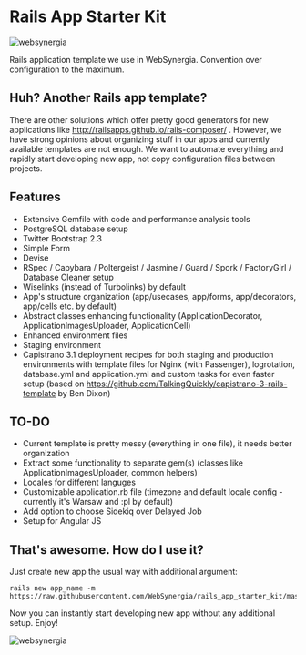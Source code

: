Rails App Starter Kit
=====================

![websynergia](http://websynergia.com.pl/images/logo_websynergia.jpg)

Rails application template we use in WebSynergia. Convention over configuration to the maximum.

Huh? Another Rails app template?
-------

There are other solutions which offer pretty good generators for new applications like http://railsapps.github.io/rails-composer/ . However, we have strong opinions about organizing stuff in our apps and currently available templates are not enough. We want to automate everything and rapidly start developing new app, not copy configuration files between projects.

Features
-------

* Extensive Gemfile with code and performance analysis tools
* PostgreSQL database setup
* Twitter Bootstrap 2.3
* Simple Form
* Devise
* RSpec / Capybara / Poltergeist / Jasmine / Guard / Spork / FactoryGirl / Database Cleaner setup
* Wiselinks (instead of Turbolinks) by default
* App's structure organization (app/usecases, app/forms, app/decorators, app/cells etc. by default)
* Abstract classes enhancing functionality (ApplicationDecorator, ApplicationImagesUploader, ApplicationCell)
* Enhanced environment files
* Staging environment
* Capistrano 3.1 deployment recipes for both staging and production environments with template files for Nginx (with Passenger), logrotation, database.yml and application.yml and custom tasks for even faster setup (based on https://github.com/TalkingQuickly/capistrano-3-rails-template by Ben Dixon)

TO-DO
-------

* Current template is pretty messy (everything in one file), it needs better organization
* Extract some functionality to separate gem(s) (classes like ApplicationImagesUploader, common helpers)
* Locales for different languges 
* Customizable application.rb file (timezone and default locale config - currently it's Warsaw and :pl by default)
* Add option to choose Sidekiq over Delayed Job
* Setup for Angular JS

That's awesome. How do I use it?
-------

Just create new app the usual way with additional argument:

```
rails new app_name -m https://raw.githubusercontent.com/WebSynergia/rails_app_starter_kit/master/template.rb
```

Now you can instantly start developing new app without any additional setup. Enjoy!

![websynergia](http://websynergia.com.pl/images/logo_websynergia.jpg)
